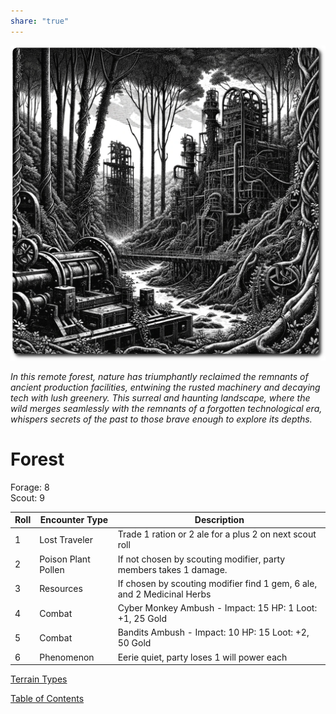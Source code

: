 ```yaml
---
share: "true"
---
```


![forest](./forest.png)    
    
*In this remote forest, nature has triumphantly reclaimed the remnants of ancient production facilities, entwining the rusted machinery and decaying tech with lush greenery. This surreal and haunting landscape, where the wild merges seamlessly with the remnants of a forgotten technological era, whispers secrets of the past to those brave enough to explore its depths.*    
    
# Forest    
    
Forage: 8    
Scout: 9    
    
| Roll | Encounter Type | Description |    
| ---- | ---- | ---- |    
| 1 | Lost Traveler | Trade 1 ration or 2 ale for a plus 2 on next scout roll |    
| 2 | Poison Plant Pollen | If not chosen by scouting modifier, party members takes 1 damage. |    
| 3 | Resources | If chosen by scouting modifier find 1 gem, 6 ale, and 2 Medicinal Herbs |    
| 4 | Combat | Cyber Monkey Ambush - Impact: 15  HP: 1 Loot: +1, 25 Gold |    
| 5 | Combat | Bandits Ambush - Impact: 10 HP: 15 Loot: +2, 50 Gold |    
| 6 | Phenomenon | Eerie quiet, party loses 1 will power each |    
    
[Terrain Types](./Terrain-Types.md)    
    
[Table of Contents](./Table-of-Contents.md)